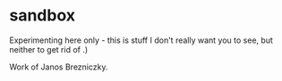 # sandbox


Experimenting here only - this is stuff I don't really want you to see, but neither to get rid of .)

Work of Janos Brezniczky.
